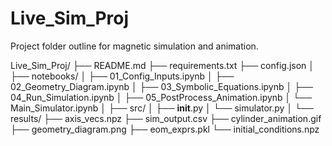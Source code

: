# Live_Sim_Proj

Project folder outline for magnetic simulation and animation.

Live_Sim_Proj/
├── README.md
├── requirements.txt
├── config.json
│
├── notebooks/
│   ├── 01_Config_Inputs.ipynb
│   ├── 02_Geometry_Diagram.ipynb
│   ├── 03_Symbolic_Equations.ipynb
│   ├── 04_Run_Simulation.ipynb
│   ├── 05_PostProcess_Animation.ipynb
│   └── Main_Simulator.ipynb
│
├── src/
│   ├── __init__.py
│   └── simulator.py
│
└── results/
    ├── axis_vecs.npz
    ├── sim_output.csv
    ├── cylinder_animation.gif
    ├── geometry_diagram.png
    ├── eom_exprs.pkl
    └── initial_conditions.npz
